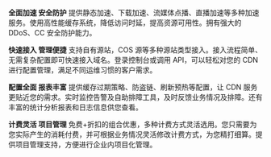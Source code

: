 **全面加速 安全防护**
提供静态加速、下载加速、流媒体点播、直播加速等多种加速服务。使用高性能缓存系统，降低访问时延，提高资源可用性。拥有强大的 DDoS、CC 安全防护能力。

**快速接入 管理便捷**
支持自有源站，COS 源等多种源站类型接入。接入流程简单、无需复杂配置即可快速接入域名。登录控制台或调用 API，可以轻松对您的 CDN 进行配置管理，满足不同运维习惯的客户需求。

**配置全面 报表丰富**
提供缓存过期策略、防盗链、刷新预热等配置，让 CDN 服务更贴近您的需求。实时监控告警及自助排障工具，及时反馈业务情况及排障。还有丰富的统计分析报表和日志信息供您查看。

**计费灵活 项目管理**
免费+折扣的组合优惠，多种计费方式灵活选用。您只需要为您实际产生的消耗付费，并可根据业务情况灵活修改计费方式，为您精打细算。提供项目管理支持，方便进行企业内项目化管理。
